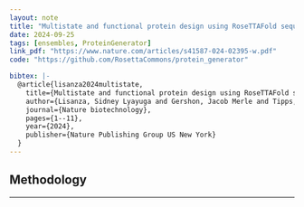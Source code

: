 ```yaml
---
layout: note
title: "Multistate and functional protein design using RoseTTAFold sequence space diffusion"
date: 2024-09-25
tags: [ensembles, ProteinGenerator]
link_pdf: "https://www.nature.com/articles/s41587-024-02395-w.pdf"
code: "https://github.com/RosettaCommons/protein_generator"

bibtex: |-
  @article{lisanza2024multistate,
    title={Multistate and functional protein design using RoseTTAFold sequence space diffusion},
    author={Lisanza, Sidney Lyayuga and Gershon, Jacob Merle and Tipps, Samuel WK and Sims, Jeremiah Nelson and Arnoldt, Lucas and Hendel, Samuel J and Simma, Miriam K and Liu, Ge and Yase, Muna and Wu, Hongwei and others},
    journal={Nature biotechnology},
    pages={1--11},
    year={2024},
    publisher={Nature Publishing Group US New York}
  }
---
```


## Methodology

---
